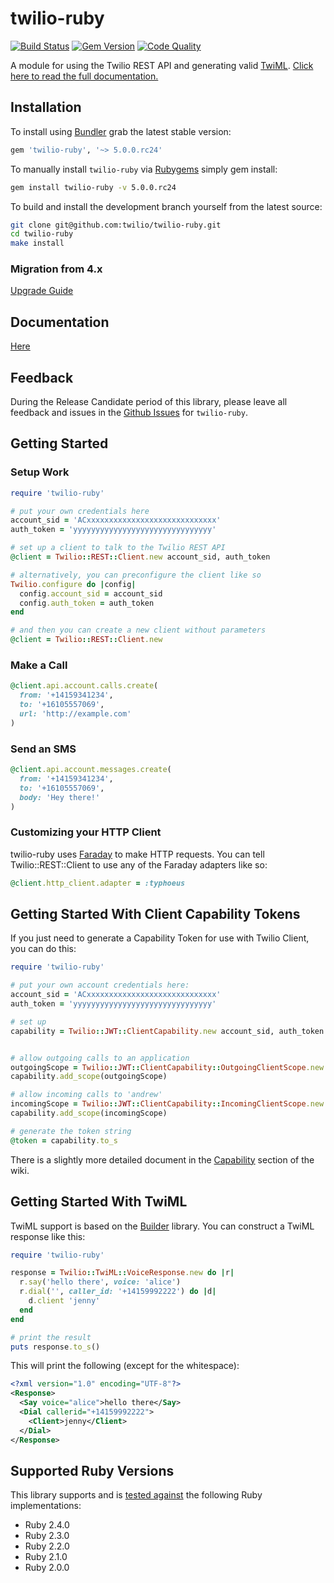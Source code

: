 # twilio-ruby

[![Build Status](http://img.shields.io/travis/twilio/twilio-ruby.svg)][travis]
[![Gem Version](http://img.shields.io/gem/v/twilio-ruby.svg)][gem]
[![Code Quality](http://img.shields.io/codeclimate/github/twilio/twilio-ruby.svg)][codeclimate]

A module for using the Twilio REST API and generating valid [TwiML](http://www.twilio.com/docs/api/twiml/ "TwiML - Twilio Markup Language"). [Click here to read the full documentation.][documentation]

## Installation

To install using [Bundler][bundler] grab the latest stable version:

```ruby
gem 'twilio-ruby', '~> 5.0.0.rc24'
```

To manually install `twilio-ruby` via [Rubygems][rubygems] simply gem install:

```bash
gem install twilio-ruby -v 5.0.0.rc24
```

To build and install the development branch yourself from the latest source:

```bash
git clone git@github.com:twilio/twilio-ruby.git
cd twilio-ruby
make install
```

### Migration from 4.x
[Upgrade Guide][upgrade]

## Documentation
[Here][documentation]

## Feedback
During the Release Candidate period of this library, please leave all feedback and issues in the [Github Issues][issues] for `twilio-ruby`.

## Getting Started

### Setup Work

```ruby
require 'twilio-ruby'

# put your own credentials here
account_sid = 'ACxxxxxxxxxxxxxxxxxxxxxxxxxxxxx'
auth_token = 'yyyyyyyyyyyyyyyyyyyyyyyyyyyyyyy'

# set up a client to talk to the Twilio REST API
@client = Twilio::REST::Client.new account_sid, auth_token

# alternatively, you can preconfigure the client like so
Twilio.configure do |config|
  config.account_sid = account_sid
  config.auth_token = auth_token
end

# and then you can create a new client without parameters
@client = Twilio::REST::Client.new
```

### Make a Call

```ruby
@client.api.account.calls.create(
  from: '+14159341234',
  to: '+16105557069',
  url: 'http://example.com'
)
```

### Send an SMS

```ruby
@client.api.account.messages.create(
  from: '+14159341234',
  to: '+16105557069',
  body: 'Hey there!'
)
```

### Customizing your HTTP Client
twilio-ruby uses [Faraday][faraday] to make HTTP requests. You can tell Twilio::REST::Client to use any of the Faraday adapters like so:

```ruby
@client.http_client.adapter = :typhoeus
```

## Getting Started With Client Capability Tokens

If you just need to generate a Capability Token for use with Twilio Client, you
can do this:

``` ruby
require 'twilio-ruby'

# put your own account credentials here:
account_sid = 'ACxxxxxxxxxxxxxxxxxxxxxxxxxxxxx'
auth_token = 'yyyyyyyyyyyyyyyyyyyyyyyyyyyyyyy'

# set up
capability = Twilio::JWT::ClientCapability.new account_sid, auth_token


# allow outgoing calls to an application
outgoingScope = Twilio::JWT::ClientCapability::OutgoingClientScope.new 'AP11111111111111111111111111111111'
capability.add_scope(outgoingScope)

# allow incoming calls to 'andrew'
incomingScope = Twilio::JWT::ClientCapability::IncomingClientScope.new 'tom'
capability.add_scope(incomingScope)

# generate the token string
@token = capability.to_s
```

There is a slightly more detailed document in the [Capability][capability]
section of the wiki.

## Getting Started With TwiML

TwiML support is based on the [Builder][builder] library. You can construct a
TwiML response like this:

``` ruby
require 'twilio-ruby'

response = Twilio::TwiML::VoiceResponse.new do |r|
  r.say('hello there', voice: 'alice')
  r.dial('', caller_id: '+14159992222') do |d|
    d.client 'jenny'
  end
end

# print the result
puts response.to_s()
```

This will print the following (except for the whitespace):

```xml
<?xml version="1.0" encoding="UTF-8"?>
<Response>
  <Say voice="alice">hello there</Say>
  <Dial callerid="+14159992222">
    <Client>jenny</Client>
  </Dial>
</Response>
```

## Supported Ruby Versions

This library supports and is [tested against][travis] the following Ruby
implementations:

- Ruby 2.4.0
- Ruby 2.3.0
- Ruby 2.2.0
- Ruby 2.1.0
- Ruby 2.0.0

[capability]: https://github.com/twilio/twilio-ruby/wiki/Capability
[builder]: http://builder.rubyforge.org/
[examples]: https://github.com/twilio/twilio-ruby/blob/master/examples
[documentation]: http://twilio.github.io/twilio-ruby
[wiki]: https://github.com/twilio/twilio-ruby/wiki
[bundler]: http://bundler.io
[rubygems]: http://rubygems.org
[gem]: https://rubygems.org/gems/twilio
[travis]: http://travis-ci.org/twilio/twilio-ruby
[codeclimate]: https://codeclimate.com/github/twilio/twilio-ruby
[upgrade]: https://github.com/twilio/twilio-ruby/wiki/Ruby-Version-5.x-Upgrade-Guide
[issues]: https://github.com/twilio/twilio-ruby/issues
[faraday]: https://github.com/lostisland/faraday
